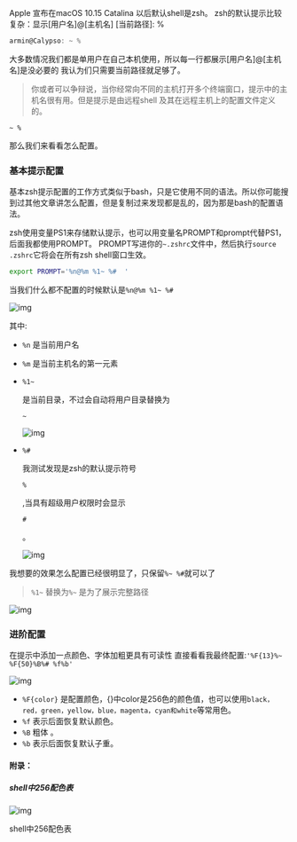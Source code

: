 Apple 宣布在macOS 10.15 Catalina 以后默认shell是zsh。
 zsh的默认提示比较复杂：显示[用户名]@[主机名] [当前路径]:  %



```dart
armin@Calypso: ~ %
```

大多数情况我们都是单用户在自己本机使用，所以每一行都展示[用户名]@[主机名]是没必要的
 我认为们只需要当前路径就足够了。

> 你或者可以争辩说，当你经常向不同的主机打开多个终端窗口，提示中的主机名很有用。但是提示是由远程shell 及其在远程主机上的配置文件定义的。



```undefined
~ %
```

那么我们来看看怎么配置。

### 基本提示配置

基本zsh提示配置的工作方式类似于bash，只是它使用不同的语法。所以你可能搜到过其他文章讲怎么配置，但是复制过来发现都是乱的，因为那是bash的配置语法。

zsh使用变量PS1来存储默认提示，也可以用变量名PROMPT和prompt代替PS1，后面我都使用PROMPT。
 PROMPT写进你的`~.zshrc`文件中，然后执行`source .zshrc`它将会在所有zsh shell窗口生效。



```bash
export PROMPT='%n@%m %1~ %#  '
```

当我们什么都不配置的时候默认是`%n@%m %1~ %#`

![img](https:////upload-images.jianshu.io/upload_images/3826155-807b45641ee4f06a.png?imageMogr2/auto-orient/strip|imageView2/2/w/1200/format/webp)



其中:

- `%n`  是当前用户名

- `%m` 是当前主机名的第一元素

- ```
  %1~
  ```

   是当前目录，不过会自动将用户目录替换为

  ```
  ~
  ```

  ![img](https:////upload-images.jianshu.io/upload_images/3826155-b31fa4272fbdffb1.png?imageMogr2/auto-orient/strip|imageView2/2/w/1200/format/webp)

- ```
  %#
  ```

   我测试发现是zsh的默认提示符号

  ```
  %
  ```

  ,当具有超级用户权限时会显示

  ```
  #
  ```

  。

  ![img](https:////upload-images.jianshu.io/upload_images/3826155-0b97521af2e34d9f.png?imageMogr2/auto-orient/strip|imageView2/2/w/1200/format/webp)

我想要的效果怎么配置已经很明显了，只保留`%~ %#`就可以了

> `%1~` 替换为`%~` 是为了展示完整路径

![img](https:////upload-images.jianshu.io/upload_images/3826155-e0ea46b3cb7e02f8.png?imageMogr2/auto-orient/strip|imageView2/2/w/1200/format/webp)

### 进阶配置

在提示中添加一点颜色、字体加粗更具有可读性
 直接看看我最终配置:`'%F{13}%~ %F{50}%B%# %f%b'`

![img](https:////upload-images.jianshu.io/upload_images/3826155-ccd5867faa26be13.png?imageMogr2/auto-orient/strip|imageView2/2/w/1200/format/webp)



- `%F{color}` 是配置颜色，{}中color是256色的颜色值，也可以使用`black，red，green，yellow，blue，magenta，cyan和white`等常用色。
- `%f` 表示后面恢复默认颜色。
- `%B` 粗体 。
- `%b` 表示后面恢复默认子重。

#### 附录：

##### shell中256配色表

![img](https:////upload-images.jianshu.io/upload_images/3826155-baba696917b2edbd.png?imageMogr2/auto-orient/strip|imageView2/2/w/1200/format/webp)

shell中256配色表